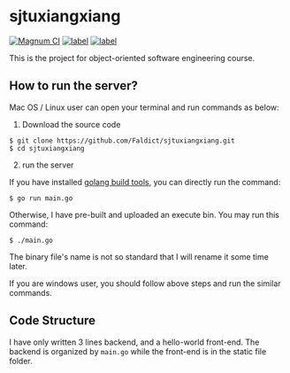 # sjtuxiangxiang
[![Magnum CI](https://img.shields.io/magnumci/ci/96ffb83fa700f069024921b0702e76ff.svg)]()
[![label](https://img.shields.io/github/issues-raw/badges/shields/website.svg)]()
[![label](https://img.shields.io/badge/SJTU-IEEE-brightgreen.svg)]()

This is the project for object-oriented software engineering course.

## How to run the server?

Mac OS / Linux user can open your terminal and run commands as below:

1. Download the source code

```
$ git clone https://github.com/Faldict/sjtuxiangxiang.git
$ cd sjtuxiangxiang
```

2. run the server

If you have installed [golang build tools](http://golangtc.com/download), you can directly run the command:

```
$ go run main.go
```

Otherwise, I have pre-built and uploaded an execute bin. You may run this command:

```
$ ./main.go
```

The binary file's name is not so standard that I will rename it some time later.

If you are windows user, you should follow above steps and run the similar commands.

## Code Structure

I have only written 3 lines backend, and a hello-world front-end. The backend is organized by `main.go` while the front-end
is in the static file folder.
